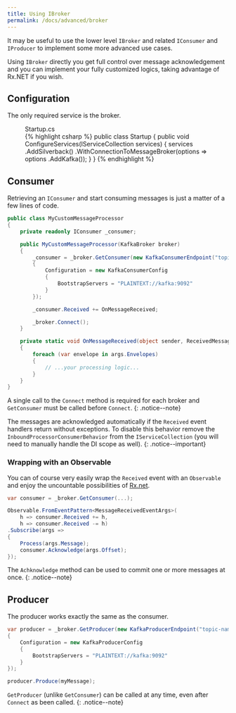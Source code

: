 ```yaml
---
title: Using IBroker
permalink: /docs/advanced/broker
---
```


It may be useful to use the lower level `IBroker` and related `IConsumer` and `IProducer` to implement some more advanced use cases.

Using `IBroker` directly you get full control over message acknowledgement and you can implement your fully customized logics, taking advantage of Rx.NET if you wish.

## Configuration

The only required service is the broker.

<figure class="csharp">
<figcaption>Startup.cs</figcaption>
{% highlight csharp %}
public class Startup
{
    public void ConfigureServices(IServiceCollection services)
    {
        services
            .AddSilverback()
            .WithConnectionToMessageBroker(options => options
                .AddKafka());
    }
}
{% endhighlight %}
</figure>

## Consumer

Retrieving an `IConsumer` and start consuming messages is just a matter of a few lines of code.

```csharp
public class MyCustomMessageProcessor
{
    private readonly IConsumer _consumer;

    public MyCustomMessageProcessor(KafkaBroker broker)
    {
        _consumer = _broker.GetConsumer(new KafkaConsumerEndpoint("topic-name")
        {
            Configuration = new KafkaConsumerConfig
            {
                BootstrapServers = "PLAINTEXT://kafka:9092"
            }
        });

        _consumer.Received += OnMessageReceived;

        _broker.Connect();
    }

    private static void OnMessageReceived(object sender, ReceivedMessageEventArgs args)
    {
        foreach (var envelope in args.Envelopes)
        {
            // ...your processing logic...
        }
    }
}
```

A single call to the `Connect` method is required for each broker and `GetConsumer` must be called before `Connect`.
{: .notice--note}

The messages are acknowledged automatically if the `Received` event handlers return without exceptions. To disable this behavior remove the `InboundProcessorConsumerBehavior` from the `IServiceCollection` (you will need to manually handle the DI scope as well).
{: .notice--important}

### Wrapping with an Observable

You can of course very easily wrap the `Received` event with an `Observable` and enjoy the uncountable possibilities of [Rx.net](https://github.com/dotnet/reactive).

```csharp
var consumer = _broker.GetConsumer(...);

Observable.FromEventPattern<MessageReceivedEventArgs>(
    h => consumer.Received += h,
    h => consumer.Received -= h)
.Subscribe(args => 
{
    Process(args.Message);
    consumer.Acknowledge(args.Offset);
});
```

The `Achknowledge` method can be used to commit one or more messages at once.
{: .notice--note}

## Producer

The producer works exactly the same as the consumer.

```csharp
var producer = _broker.GetProducer(new KafkaProducerEndpoint("topic-name")
{
    Configuration = new KafkaProducerConfig
    {
        BootstrapServers = "PLAINTEXT://kafka:9092"
    }
});

producer.Produce(myMessage);
```

`GetProducer` (unlike `GetConsumer`) can be called at any time, even after `Connect` as been called.
{: .notice--note}